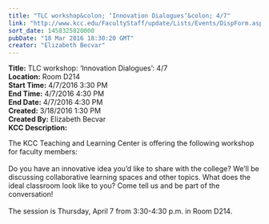 ```yaml
---
title: "TLC workshop&colon; ‘Innovation Dialogues’&colon; 4/7"
link: "http://www.kcc.edu/FacultyStaff/update/Lists/Events/DispForm.aspx?ID=958"
sort_date: 1458325820000
pubDate: "18 Mar 2016 18:30:20 GMT"
creator: "Elizabeth Becvar"
---
```


<div><b>Title:</b> TLC workshop: ‘Innovation Dialogues’: 4/7</div>
<div><b>Location:</b> Room D214</div>
<div><b>Start Time:</b> 4/7/2016 3:30 PM</div>
<div><b>End Time:</b> 4/7/2016 4:30 PM</div>
<div><b>End Date:</b> 4/7/2016 4:30 PM</div>
<div><b>Created:</b> 3/18/2016 1:30 PM</div>
<div><b>Created By:</b> Elizabeth Becvar</div>
<div><b>KCC Description:</b> <div class="ExternalClass250149B7025B4AEB88ACE26DA65D8BBF"><p>​The KCC Teaching and Learning Center is offering the following workshop for faculty members: <br /><br />Do you have an innovative idea you’d like to share with the college? We’ll be discussing collaborative learning spaces and other topics. What does the ideal classroom look like to you? Come tell us and be part of the conversation!<br /><br />The session is Thursday, April 7 from 3:30-4:30 p.m. in Room D214.<br /></p></div></div>
